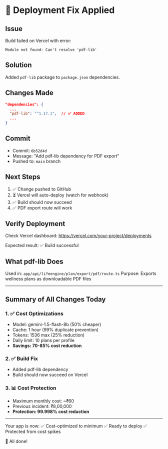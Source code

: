# 🚀 Deployment Fix Applied

## Issue
Build failed on Vercel with error:
```
Module not found: Can't resolve 'pdf-lib'
```

## Solution
Added `pdf-lib` package to `package.json` dependencies.

## Changes Made
```json
"dependencies": {
  ...
  "pdf-lib": "^1.17.1",  // ✅ ADDED
  ...
}
```

## Commit
- Commit: `6b52d4d`
- Message: "Add pdf-lib dependency for PDF export"
- Pushed to: `main` branch

## Next Steps
1. ✅ Change pushed to GitHub
2. ⏳ Vercel will auto-deploy (watch for webhook)
3. ✅ Build should now succeed
4. ✅ PDF export route will work

## Verify Deployment
Check Vercel dashboard:
https://vercel.com/your-project/deployments

Expected result: ✅ Build successful

## What pdf-lib Does
Used in: `app/api/lifeengine/plan/export/pdf/route.ts`
Purpose: Exports wellness plans as downloadable PDF files

---

## Summary of All Changes Today

### 1. ✅ Cost Optimizations
- Model: gemini-1.5-flash-8b (50% cheaper)
- Cache: 1 hour (99% duplicate prevention)
- Tokens: 1536 max (25% reduction)
- Daily limit: 10 plans per profile
- **Savings: 70-85% cost reduction**

### 2. ✅ Build Fix
- Added pdf-lib dependency
- Build should now succeed on Vercel

### 3. 📊 Cost Protection
- Maximum monthly cost: ~₹60
- Previous incident: ₹8,00,000
- **Protection: 99.998% cost reduction**

---

Your app is now:
✅ Cost-optimized to minimum
✅ Ready to deploy
✅ Protected from cost spikes

🎉 All done!
